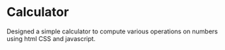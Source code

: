 # Calculator
Designed a simple calculator to compute various operations on numbers using html CSS and javascript.
